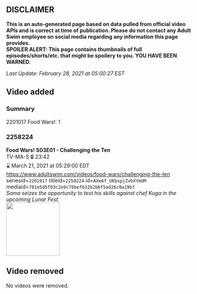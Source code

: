 ## DISCLAIMER
**This is an auto-generated page based on data pulled from official video APIs and is correct at time of publication. Please do not contact any Adult Swim employee on social media regarding any information this page provides.**  
**SPOILER ALERT: This page contains thumbnails of full episodes/shorts/etc. that might be spoilery to you. YOU HAVE BEEN WARNED.**  

_Last Update: February 28, 2021 at 05:00:27 EST_
## Video added
### Summary
2201017 Food Wars!: 1  
### 2258224
**Food Wars! S03E01 - Challenging the Ten**  
TV-MA-S 🔒 23:42  
⌛ March 21, 2021 at 05:29:00 EDT  
https://www.adultswim.com/videos/food-wars/challenging-the-ten  
seriesid=`2201017` titleid=`2258224` id=`AXe6f_UKbxpjZvbXYmUM` mediaid=`781e5d5f03c2e9c76bef632b2b6f5ad26c0a19bf`  
_Soma seizes the opportunity to test his skills against chef Kuga in the upcoming Lunar Fest._  
<a href="https://media.cdn.adultswim.com/uploads/20210219/thumbnails/2_21219834175-FoodWars_301_ChallengingTheTen.jpg"><img src="https://media.cdn.adultswim.com/uploads/20210219/thumbnails/2_21219834175-FoodWars_301_ChallengingTheTen.jpg" height="144px" /></a>
## Video removed
No videos were removed.  

